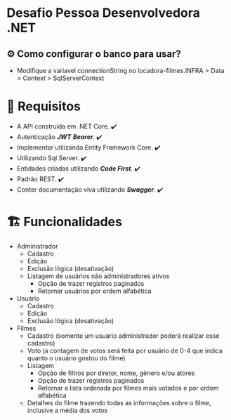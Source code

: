 # Desafio Pessoa Desenvolvedora .NET

## ⚙️ Como configurar o banco para usar?

- Modifique a variavel connectionString no locadora-filmes.INFRA > Data > Context > SqlServerContext

# 🚨 Requisitos

- A API construída em .NET Core. ✔️
- Autenticação ***JWT*** ***Bearer***. ✔️
- Implementar utilizando Entity Framework Core. ✔️
- Utilizando Sql Server. ✔️
- Entidades criadas utilizando ***Code First***. ✔️
- Padrão REST. ✔️
- Conter documentação viva utilizando ***Swagger***. ✔️

# 🏗️ Funcionalidades

- Administrador
    - Cadastro
    - Edição
    - Exclusão lógica (desativação)
    - Listagem de usuários não administradores ativos
        - Opção de trazer registros paginados
        - Retornar usuários por ordem alfabética
- Usuário
    - Cadastro
    - Edição
    - Exclusão lógica (desativação)
- Filmes
    - Cadastro (somente um usuário administrador poderá realizar esse cadastro)
    - Voto (a contagem de votos será feita por usuário de 0-4 que indica quanto o usuário gostou do filme)
    - Listagem
        - Opção de filtros por diretor, nome, gênero e/ou atores
        - Opção de trazer registros paginados
        - Retornar a lista ordenada por filmes mais votados e por ordem alfabética
    - Detalhes do filme trazendo todas as informações sobre o filme, inclusive a média dos votos
